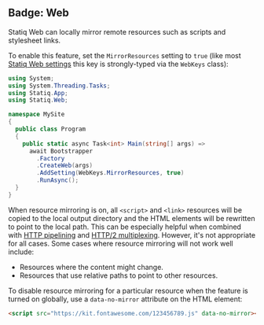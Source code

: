 Badge: Web
---
Statiq Web can locally mirror remote resources such as scripts and stylesheet links.

To enable this feature, set the `MirrorResources` setting to `true` (like most [Statiq Web settings](xref:web-settings) this key is strongly-typed via the `WebKeys` class):

```csharp
using System;
using System.Threading.Tasks;
using Statiq.App;
using Statiq.Web;

namespace MySite
{
  public class Program
  {
    public static async Task<int> Main(string[] args) =>
      await Bootstrapper
        .Factory
        .CreateWeb(args)
        .AddSetting(WebKeys.MirrorResources, true)
        .RunAsync();
  }
}
```

When resource mirroring is on, all `<script>` and `<link>` resources will be copied to the local output directory and the HTML elements will be rewritten to point to the local path. This can be especially helpful when combined with [HTTP pipelining](https://en.wikipedia.org/wiki/HTTP_pipelining) and [HTTP/2 multiplexing](https://developers.google.com/web/fundamentals/performance/http2/#request_and_response_multiplexing). However, it's not appropriate for all cases. Some cases where resource mirroring will not work well include:

- Resources where the content might change.
- Resources that use relative paths to point to other resources.

To disable resource mirroring for a particular resource when the feature is turned on globally, use a `data-no-mirror` attribute on the HTML element:

```html
<script src="https://kit.fontawesome.com/123456789.js" data-no-mirror></script>
```